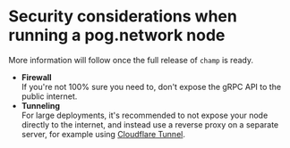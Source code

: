 # Security considerations when running a pog.network node

More information will follow once the full release of `champ` is ready.

- **Firewall**<br/>
  If you're not 100% sure you need to, don't expose the gRPC API to the public internet.
- **Tunneling**<br/>
  For large deployments, it's recommended to not expose your node directly to the internet, and instead use a reverse proxy on a separate server, for example using [Cloudflare Tunnel](https://developers.cloudflare.com/cloudflare-one/tutorials/warp-to-tunnel).
